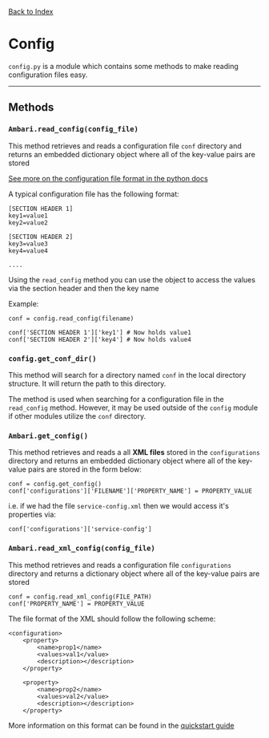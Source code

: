 [Back to Index](README.md)

# Config

`config.py` is a module which contains some methods to make reading configuration files easy.

--------

## Methods

### `Ambari.read_config(config_file)`

This method retrieves and reads a configuration file `conf` directory and returns an embedded dictionary object where all of the key-value pairs are stored

[See more on the configuration file format in the python docs](https://docs.python.org/2/library/configparser.html)

A typical configuration file has the following format:

	[SECTION HEADER 1]
	key1=value1
	key2=value2
	
	[SECTION HEADER 2]
	key3=value3
	key4=value4
	
	....
	
Using the `read_config` method you can use the object to access the values via the section header and then the key name

Example:

	conf = config.read_config(filename)
	
	conf['SECTION HEADER 1']['key1'] # Now holds value1
	conf['SECTION HEADER 2']['key4'] # Now holds value4
	
### `config.get_conf_dir()`

This method will search for a directory named `conf` in the local directory structure. It will return the path to this directory. 

The method is used when searching for a configuration file in the `read_config` method. However, it may be used outside of the `config` module if other modules utilize the `conf` directory.


### `Ambari.get_config()`

This method retrieves and reads a all **XML files** stored in the `configurations` directory and returns an embedded dictionary object where all of the key-value pairs are stored in the form below:

	conf = config.get_config()
	conf['configurations']['FILENAME']['PROPERTY_NAME'] = PROPERTY_VALUE


i.e. if we had the file `service-config.xml` then we would access it's properties via:

	conf['configurations']['service-config']


### `Ambari.read_xml_config(config_file)`

This method retrieves and reads a configuration file `configurations` directory and returns a  dictionary object where all of the key-value pairs are stored
	
	conf = config.read_xml_config(FILE_PATH)
	conf['PROPERTY_NAME'] = PROPERTY_VALUE

The file format of the XML should follow the following scheme:

	<configuration>
		<property>
			<name>prop1</name>
			<values>val1</value>
			<description></description>
		</property>
		
		<property>
			<name>prop2</name>
			<values>val2</value>
			<description></description>
		</property>
		
More information on this format can be found in the [quickstart guide](README.md#configuration-files)
		
